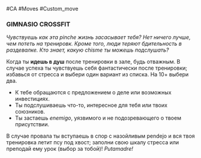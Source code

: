 #CA #Moves #Custom_move

### GIMNASIO CROSSFIT
*Чувствуешь как эта pinche жизнь засасывает тебя? Нет ничего лучше, чем потеть на тренировк. Кроме того, люди теряют бдительность в раздевалке. Кто знает, какую chisme ты можешь подслушать?*

Когда ты **идешь в душ** после тренировки в зале, будь отважным. В случае успеха ты чувствуешь себя фантастически после тренировки; избавься от стресса и выбери один вариант из списка. На 10+ выбери два. 
-  К тебе обращаются с предложением о деле или возможных инвестициях. 
-  Ты подслушиваешь что-то, интересное для тебя или твоих союзников. 
-  Ты застаешь *enemigo*, уязвимого и не подозревающего о твоем присутствии. 

В случае провала ты вступаешь в спор с назойливым pendejo и вся твоя тренировка летит псу под хвост; заполни свою шкалу стресса или преподай ему урок (выбор за тобой)! *Putamadre!*